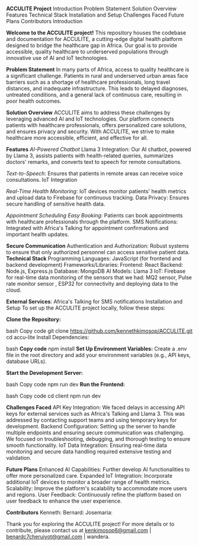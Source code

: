 
**ACCULITE Project**
Introduction
Problem Statement
Solution Overview
Features
Technical Stack
Installation and Setup
Challenges Faced
Future Plans
Contributors
Introduction

**Welcome to the ACCULITE project!** 
This repository houses the codebase and documentation for ACCULITE, a cutting-edge digital health platform designed to bridge the healthcare gap in Africa. Our goal is to provide accessible, quality healthcare to underserved populations through innovative use of AI and IoT technologies.

**Problem Statement**
In many parts of Africa, access to quality healthcare is a significant challenge. Patients in rural and underserved urban areas face barriers such as a shortage of healthcare professionals, long travel distances, and inadequate infrastructure. This leads to delayed diagnoses, untreated conditions, and a general lack of continuous care, resulting in poor health outcomes.

**Solution Overview**
ACCULITE aims to address these challenges by leveraging advanced AI and IoT technologies. Our platform connects patients with healthcare professionals, offers personalized care solutions, and ensures privacy and security. With ACCULITE, we strive to make healthcare more accessible, efficient, and effective for all.

**Features**
_AI-Powered Chatbot_
Llama 3 Integration: Our AI chatbot, powered by Llama 3, assists patients with health-related queries, summarizes doctors' remarks, and converts text to speech for remote consultations.

_Text-to-Speech_: Ensures that patients in remote areas can receive voice consultations.
IoT Integration

_Real-Time Health Monitoring_: IoT devices monitor patients' health metrics and upload data to Firebase for continuous tracking.
Data Privacy: Ensures secure handling of sensitive health data.

_Appointment Scheduling_
_Easy Booking:_ Patients can book appointments with healthcare professionals through the platform.
SMS Notifications: Integrated with Africa's Talking for appointment confirmations and important health updates.

**Secure Communication**
Authentication and Authorization: Robust systems to ensure that only authorized personnel can access sensitive patient data.
**Technical Stack**
Programming Languages: JavaScript (for frontend and backend development)
Frameworks/Libraries:
Frontend: React
Backend: Node.js, Express.js
Database: MongoDB
AI Models: Llama 3
IoT: Firebase for real-time data monitoring of the sensors that we had: MQ2 sensor, Pulse rate monitor sensor , ESP32 for connectivity and deploying data to the cloud.

**External Services**: 
Africa's Talking for SMS notifications
Installation and Setup
To set up the ACCULITE project locally, follow these steps:

**Clone the Repository:**

bash
Copy code
git clone https://github.com/kennethkimosop/ACCULITE.git
cd accu-lite
Install Dependencies:

bash
**Copy code**
npm install
**Set Up Environment Variables:**
Create a .env file in the root directory and add your environment variables (e.g., API keys, database URLs).

**Start the Development Server:**

bash
Copy code
npm run dev
**Run the Frontend:**

bash
Copy code
cd client
npm run dev

**Challenges Faced**
API Key Integration: We faced delays in accessing API keys for external services such as Africa's Talking and Llama 3. This was addressed by contacting support teams and using temporary keys for development.
Backend Configuration: Setting up the server to handle multiple endpoints and ensuring secure communication was challenging. 
We focused on troubleshooting, debugging, and thorough testing to ensure smooth functionality.
IoT Data Integration: Ensuring real-time data monitoring and secure data handling required extensive testing and validation.

**Future Plans**
Enhanced AI Capabilities: Further develop AI functionalities to offer more personalized care.
Expanded IoT Integration: Incorporate additional IoT devices to monitor a broader range of health metrics.
Scalability: Improve the platform's scalability to accommodate more users and regions.
User Feedback: Continuously refine the platform based on user feedback to enhance the user experience.

**Contributors**
Kenneth: 
Bernard:
Josemaria: 

Thank you for exploring the ACCULITE project! For more details or to contribute, please contact us at kenkimosop6@gmail.com | benardc7cheruiyot@gmail.com | wandera.
